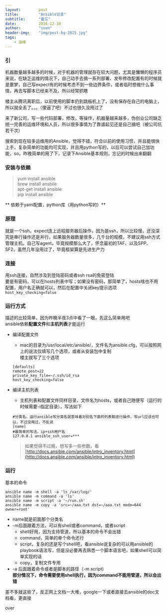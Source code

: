 ```yaml
---
layout:        post
title:         "Ansible记录"
subtitle:      "备忘"
date:          2016-12-10
author:        "sven"
header-img:    "img/post-bg-2015.jpg"
tags:
    - 运维
---
```


### 引   
机器数量越多越多的时候，对于机器的管理就存在较大问题，尤其是慵懒的程序员来说，在缺乏运维的情况下，自己动手去搞一系列部署、发布修改配置有的时候就是噩梦，自己写expect有的时候考虑不到一些边界条件，或者临时想做什么事情，再去写脚本已经来不及，所以经常抓瞎  

楼主从腾讯离职后，以前使用的脚本扔到跳板机上了，没有保存在自己的电脑上，所以就全丢了。。。（傻逼了吧）不过也很久没用过了   

来了新公司，写一些代码部署，修改，等操作，机器量越来越多，伪创业公司缺乏统一完善的运维环境和人员，所以很多事情为了靠谱起见还是自己搞吧（被公司坑若干次）  

搜索到现在较多运维用的Ansible，觉得不错，符合以前的使用习惯，并且能很快上手，复杂简单的功能均可实现，并且用python写的，以后可以尝试自己加功能，so，昨晚简单的用了下，记录下Ansible基本规则，忘记的时候出来翻翻  

### 安装与依赖
> yum install ansible  
> brew install ansbile  
> apt-get install ansible  
> pip install ansible  

** 依赖于yaml配置，python库（用python写的）**   

### 原理
就是一个ssh，expect连上远程服务器后操作，因为是ssh，所以比较慢，还没深究是串行操作还是并行，如果服务器数量很多，几千台的规模，不建议用ssh方式管理主机。自己写agent，毕竟规模那么大了，怀念最初的TAF、以及SPP、SF2，虽然几年没用过了，毕竟框架算是先进生产力

### 连接
用ssh连接，自然涉及到登陆密码或者ssh rsa的免密登陆  
要是有密码，可以在hosts列表中写；如果没有密码，那简单了，hosts啥也不用配置，用户名正确就可以，然后在配置中关闭key提示选项`host_key_checking=false`

### 运行方式
描述的比较简单，因为昨晚半夜3点中看了一眼，先这么简单用吧  
ansible依赖**配置文件**和**主机列表**才能运行  

* 编译配置文件
 	- mac的目录为/usr/local/etc/ansible/，文件名为ansible.cfg，可以按照网上的说法仅填写几个选项，或者从安装包中复制  
楼主就写了三个选项  

	```   
	[defaults]  
	remote_post=22  
	private_key_file=~/.ssh/id_rsa  
	host_key_checking=false  
	```  

* 编译主机列表  
	- 主机列表和配置文件同样目录，文件名为hosts，或者自己随便写（运行的时候需要-i指定目录），写法如下 
	
	```
	#分类名，运行ansible写分类名就意味着对别名下面的列表都进行操作，写url应该也可以，不过没用过，不乱说
	[name]
	#最简单的写法，ip+ssh用户名
	127.0.0.1 ansible_ssh_user=***  
	```  
	
	> 如果觉得不过瘾，想写多一些参数，看[http://docs.ansible.com/ansible/intro_inventory.html](http://docs.ansible.com/ansible/intro_inventory.html)
	

### 运行
基本的命令   

```
ansible name -m shell -a 'ls /var/log/'  
ansible name -m command -a 'ls'  
ansible name -m script -a '~/run.sh'
ansible name -m copy -a 'src=~/aaa.txt dst=~/aaa.txt mode=644 owner=root'  
```  
* name就是前面那个分类名
* -m后面跟着方法，可以有shell或者command，或者script  
	- shell好用，因为支持管道，所以基本的命令不会出错
	- command，简单的单个命令还行
	- script，复杂的还是写个shell吧，看ansible说复杂的可以用ansible的playbook语法写，但是没必要再去熟悉一个脚本语言吧，如果shell可以简单实现的话
	- copy，复制文件专用
* -a 后面跟着命令或者是脚本的路径（-m script)  
	**部分情况下，命令需要使用shell执行，因为command不能用管道，所以会出错**
	
差不多就这些了，反正网上文档一大堆，google一下或者直接去ansible的doc文档看，更直接  

over

